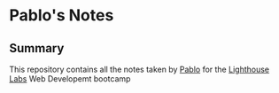 # Pablo's Notes 

## Summary
This repository contains all the notes taken by [Pablo](https://github.com/Marpace) for the [Lighthouse Labs](https://www.lighthouselabs.ca/en)  Web Developemt bootcamp

